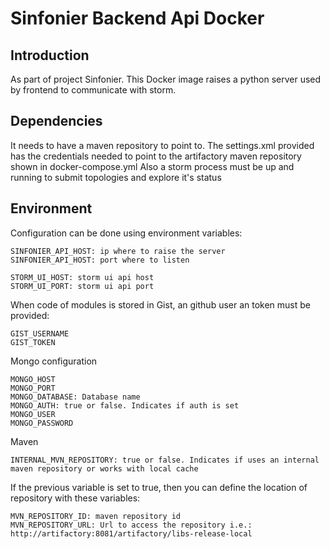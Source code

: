 # Sinfonier Backend Api Docker

## Introduction

As part of project Sinfonier. This Docker image raises a python server used by frontend to communicate with storm.

## Dependencies

It needs to have a maven repository to point to. The settings.xml provided has the credentials needed to point to the artifactory maven repository shown in docker-compose.yml
Also a storm process must be up and running to submit topologies and explore it's status

## Environment

Configuration can be done using environment variables:

    SINFONIER_API_HOST: ip where to raise the server
    SINFONIER_API_HOST: port where to listen

    STORM_UI_HOST: storm ui api host
    STORM_UI_PORT: storm ui api port

When code of modules is stored in Gist, an github user an token must be provided:

    GIST_USERNAME
    GIST_TOKEN

Mongo configuration

    MONGO_HOST
    MONGO_PORT
    MONGO_DATABASE: Database name
    MONGO_AUTH: true or false. Indicates if auth is set
    MONGO_USER
    MONGO_PASSWORD

Maven

    INTERNAL_MVN_REPOSITORY: true or false. Indicates if uses an internal maven repository or works with local cache

If the previous variable is set to true, then you can define the location of repository with these variables:

    MVN_REPOSITORY_ID: maven repository id
    MVN_REPOSITORY_URL: Url to access the repository i.e.: http://artifactory:8081/artifactory/libs-release-local


